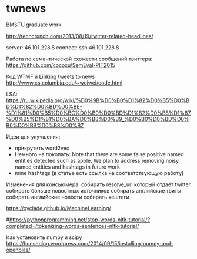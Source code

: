 # twnews
BMSTU graduate work

http://techcrunch.com/2013/08/19/twitter-related-headlines/

server: 46.101.228.8
connect: ssh 46.101.228.8

Работа по семантической схожести сообщений твиттера:
https://github.com/cocoxu/SemEval-PIT2015

Код WTMF и Linking tweets to news
http://www.cs.columbia.edu/~weiwei/code.html

LSA: https://ru.wikipedia.org/wiki/%D0%9B%D0%B0%D1%82%D0%B5%D0%BD%D1%82%D0%BD%D0%BE-%D1%81%D0%B5%D0%BC%D0%B0%D0%BD%D1%82%D0%B8%D1%87%D0%B5%D1%81%D0%BA%D0%B8%D0%B9_%D0%B0%D0%BD%D0%B0%D0%BB%D0%B8%D0%B7



Идеи для улучшения:
* прикрутить word2vec
* Немного на покопать: Note that there are some false positive named entities detected such as apple. We plan to address removing noisy named entities and hashtags in future work
* mine hashtags (в статье есть ссылка на соответствующую работу)


Изменения для консьюмера:
собирать resolve_url который отдаёт twitter
собирать больше новостных источников
собирать английские твиты
собирать английские новости
собирать хештеги


https://xyclade.github.io/MachineLearning/

#https://pythonprogramming.net/stop-words-nltk-tutorial/?completed=/tokenizing-words-sentences-nltk-tutorial/

Как установить numpy и scipy
https://hunseblog.wordpress.com/2014/09/15/installing-numpy-and-openblas/